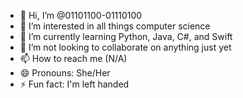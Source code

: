 - 👋 Hi, I’m @01101100-01110100
- 👀 I’m interested in all things computer science
- 🌱 I’m currently learning Python, Java, C#, and Swift 
- 💞️ I’m not looking to collaborate on anything just yet 
- 📫 How to reach me (N/A)
- 😄 Pronouns: She/Her
- ⚡ Fun fact: I'm left handed

<!---
01101100-01110100/01101100-01110100 is a ✨ special ✨ repository because its `README.md` (this file) appears on your GitHub profile.
You can click the Preview link to take a look at your changes.
--->
